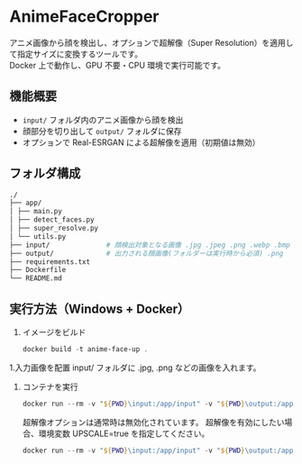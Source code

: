 # AnimeFaceCropper
アニメ画像から顔を検出し、オプションで超解像（Super Resolution）を適用して指定サイズに変換するツールです。  
Docker 上で動作し、GPU 不要・CPU 環境で実行可能です。

## 機能概要
- `input/` フォルダ内のアニメ画像から顔を検出
- 顔部分を切り出して `output/` フォルダに保存
- オプションで Real-ESRGAN による超解像を適用（初期値は無効）

## フォルダ構成
```sh
./
├── app/
│ ├── main.py
│ ├── detect_faces.py
│ ├── super_resolve.py
│ └── utils.py
├── input/              # 顔検出対象となる画像 .jpg .jpeg .png .webp .bmp
├── output/             # 出力される顔画像(フォルダーは実行時から必須) .png
├── requirements.txt
├── Dockerfile
└── README.md
```

## 実行方法（Windows + Docker）
1. イメージをビルド
    ```powershell   
    docker build -t anime-face-up .
    ```
1.入力画像を配置
    input/ フォルダに .jpg, .png などの画像を入れます。
1. コンテナを実行
    ```powershell
    docker run --rm -v "${PWD}\input:/app/input" -v "${PWD}\output:/app/output" anime-face-up
    ```

    超解像オプションは通常時は無効化されています。
    超解像を有効にしたい場合、環境変数 UPSCALE=true を指定してください。
    ```powershell
    docker run --rm -v "${PWD}\input:/app/input" -v "${PWD}\output:/app/output" -e UPSCALE=true anime-face-up
   ```
